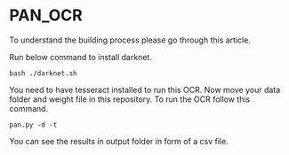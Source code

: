 # PAN_OCR
To understand the building process please go through this article.

Run below command to install darknet.

```bash ./darknet.sh```

You need to have tesseract installed to run this OCR.
Now move your data folder and weight file in this repository. To run the OCR follow this command.

``` pan.py -d -t ```

You can see the results in output folder in form of a csv file.
